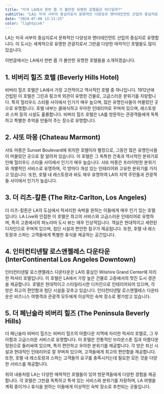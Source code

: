 ```yaml
---
title: "미국 LA에서 한번 쯤 가 볼만한 유명한 호텔들은 어디일까?"
subtitle: "LA는 미국 서부의 중심지로서 문화적인 다양성과 엔터테인먼트 산업의 중심지로 유명합니다. 이 도시는 세계적으로 유명한 관광지로서 그만큼 다양한 매력적인 호텔들도 많이 있습니다. LA에서 한번 쯤 가 볼만한 유명한 호텔들을 소개하는 글입니다."
date: "2024-07-06 13:11:25"
color: "lightpink"
---
```





<p>LA는 미국 서부의 중심지로서 문화적인 다양성과 엔터테인먼트 산업의 중심지로 유명합니다. 이 도시는 세계적으로 유명한 관광지로서 그만큼 다양한 <span style="color: #333333; "><span></span>매력적인 </span>호텔들도 많이 있습니다.</p>

<p>이번글에서는 LA에서 한번 쯤 가 볼만한 유명한 호텔들을 소개하겠습니다.</p>

<h2><b>1. 비버리 힐즈 호텔 (Beverly Hills Hotel)</b></h2>
<p>비버리 힐즈 호텔은 LA에서 가장 고전적이고 역사적인 호텔 중 하나입니다. 1912년에 건립된 이 호텔은 그린과 핑크색 외관이 유명한 건물로, 고급스러운 분위기를 자랑합니다. 특히 헐리우드 스타들 사이에서 인기가 매우 높으며, 많은 유명인사들이 머물렀던 곳으로 유명합니다. 호텔 내부는 클래식하고 우아한 인테리어로 꾸며져 있으며, 레스토랑과 스파 등의 시설도 훌륭합니다. 비버리 힐즈 호텔은 LA를 방문하는 관광객들에게 독특하고 특별한 추억을 만들어 주는 장소로 유명합니다.</p>

<h2><b>2. 샤또 마몽 (Chateau Marmont)</b></h2>
<p>샤또 마몽은 Sunset Boulevard에 위치한 호텔이자 별장으로, 그동안 많은 유명인사들이 머물렀던 곳으로 잘 알려져 있습니다. 이 호텔은 그 독특한 건축과 역사적인 분위기로 인해 헐리우드 스타들 사이에서 인기가 매우 높습니다. 샤또 마몽은 프라이빗한 분위기와 개별적인 서비스로 유명하며, 각 방마다 개성 있는 인테리어와 고유한 분위기를 가지고 있습니다. 또한, 호텔 내 레스토랑과 바도 매우 유명하여 LA의 지역 주민들과 관광객들 사이에서 인기가 높습니다.</p>

<h2><b>3. 더 리츠-칼튼 (The Ritz-Carlton, Los Angeles)</b></h2>
<p>더 리츠-칼튼은 LA의 도심에서 럭셔리한 숙박을 원하는 이들에게 매우 인기 있는 호텔입니다. LA Live와 인접한 이 호텔은 최고의 서비스와 고급스러운 인테리어로 유명하며, 특히 고층에서의 파노라마 도시 뷰는 매우 인상적입니다. 객실은 현대적이고 세련된 디자인으로 꾸며져 있으며, 첨단 시설과 편안한 침구가 제공됩니다. 또한, 호텔 내 레스토랑과 스파는 고객들에게 특별한 휴식을 제공하는 공간입니다.</p>

<h2><b>4. 인터컨티넨탈 로스앤젤레스 다운타운 (InterContinental Los Angeles Downtown)</b></h2>
<p>인터컨티넨탈 로스앤젤레스 다운타운은 LA의 중심인 Wilshire Grand Center에 자리한 럭셔리 호텔입니다. 이 호텔은 LA에서 가장 높은 건물로 고층에서의 멋진 도시 경관을 제공합니다. 호텔은 현대적이고 스타일리시한 디자인으로 인테리어되어 있으며, 각 방은 최고의 편안함과 첨단 시설을 갖추고 있습니다. 인터컨티넨탈 로스앤젤레스 다운타운은 비즈니스 여행객과 관광객 모두에게 이상적인 숙박 장소로 평가받고 있습니다.</p>

<h2><b>5. 더 페닌술라 비버리 힐즈 (The Peninsula Beverly Hills)</b></h2>
<p>더 페닌술라 비버리 힐즈는 비버리 힐즈의 아름다운 지역에 자리한 럭셔리 호텔로, 그 우아함과 고급스러운 서비스로 유명합니다. 이 호텔은 전통적인 브라운스톤 집과 아름다운 정원으로 둘러싸여 있으며, 특히 편안하고 우아한 분위기를 제공합니다. 각 방은 최신 시설과 현대적인 인테리어로 잘 꾸며져 있으며, 고객들에게 최고의 편안함을 제공합니다. 또한, 호텔 내 레스토랑과 스파는 고객들의 요구를 충족시키는데 필요한 모든 것을 다양한 서비스를 제공합니다.</p>


<p>위의 내용처럼 LA는 다양한 매력적인 호텔들이 있어 방문객들에게 다양한 경험을 제공합니다. 각 호텔은 그만큼 독특하고 특색 있는 서비스와 분위기를 자랑하며, LA 여행을 계획 중이거나 휴식을 원하는 이들에게 이상적인 숙박 장소로 추천되는 곳들입니다.</p>
